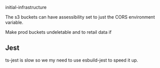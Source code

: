 initial-infrastructure

The s3 buckets can have assessibility set to just the CORS environment variable.

Make prod buckets undeletable and to retail data if


## Jest

ts-jest is slow  so we my need to use esbuild-jest to speed it up.
